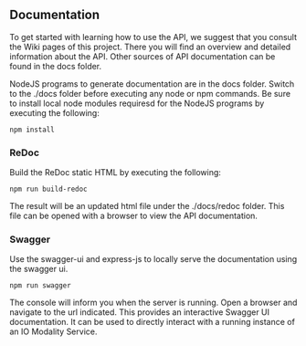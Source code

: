 ## Documentation
To get started with learning how to use the API, we suggest that you consult the Wiki pages of this project. There you will find an overview and detailed information about the API. Other sources of API documentation can be found in the docs folder.

NodeJS programs to generate documentation are in the docs folder. Switch to the ./docs folder before executing any node or npm commands. Be sure to install local node modules requiresd for the NodeJS programs by executing the following:

`npm install`

### ReDoc
Build the ReDoc static HTML by executing the following:

`npm run build-redoc`

The result will be an updated html file under the ./docs/redoc folder. This file can be opened
with a browser to view the API documentation.

### Swagger
Use the swagger-ui and express-js to locally serve the documentation using the swagger ui.

`npm run swagger`

The console will inform you when the server is running. Open a browser and navigate to the url indicated. This provides an interactive Swagger UI documentation. It can be used to directly interact with a running instance of an IO Modality Service.
